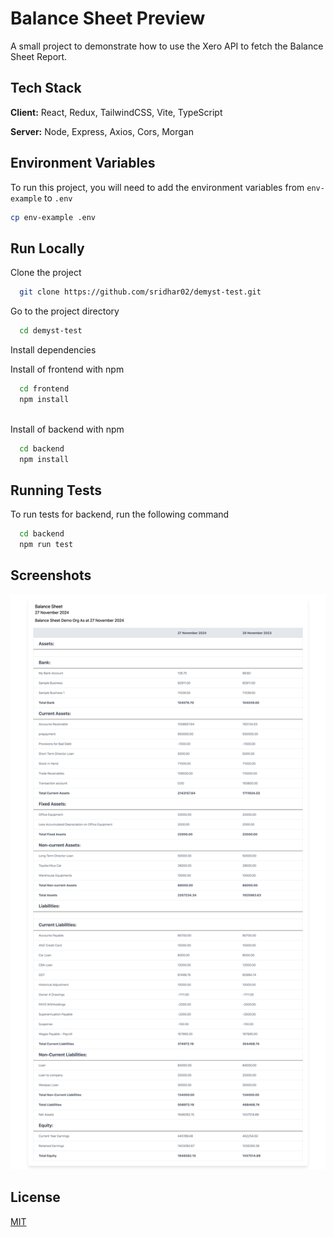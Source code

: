 
# Balance Sheet Preview

A small project to demonstrate how to use the Xero API to fetch the Balance Sheet Report.


## Tech Stack

**Client:** React, Redux, TailwindCSS, Vite, TypeScript

**Server:** Node, Express, Axios, Cors, Morgan


## Environment Variables

To run this project, you will need to add the environment variables from `env-example` to `.env`  

```sh
cp env-example .env
```
  
## Run Locally

Clone the project

```bash
  git clone https://github.com/sridhar02/demyst-test.git
```

Go to the project directory

```bash
  cd demyst-test
```

Install dependencies

Install of frontend with npm

```bash
  cd frontend
  npm install 
  
```

Install of backend with npm

```bash
  cd backend
  npm install 
``` 
## Running Tests

To run tests for backend, run the following command

```bash
  cd backend
  npm run test
```


## Screenshots

![App Screenshot](./demo.png)


## License

[MIT](https://choosealicense.com/licenses/mit/)

